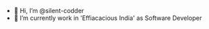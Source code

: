 - 👋 Hi, I’m @silent-codder
- 🌱 I’m currently work in 'Effiacacious India' as Software Developer

<!---
silent-codder/silent-codder is a ✨ special ✨ repository because its `README.md` (this file) appears on your GitHub profile.
You can click the Preview link to take a look at your changes.
--->
